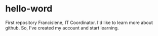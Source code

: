 # hello-word
First repository
Francislene, IT Coordinator. I'd like to learn more about github. So, I've created my account and start learning. 
